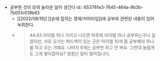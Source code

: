 - 공부한 것이 모여 놀라운 일이 생긴다
  id:: 653761e3-7645-464a-9b3b-7b051c019b63
	- [[2022/08/19]] [[손에 잡히는 경제/커피타임]]에 공부와 관련된 내용이 있어 녹취한다.
	- > 44:43 아이템 하나 가지고 나오면 하루에 아이템 하나 공부하는구나 싶겠지만, 서로 오가는 피드백이 있는 곳은 아이템 10개 쯤 공부해야 하나를 하고 오는 거예요. 나머지 9개는 공부만 하고 안 써요. 그런데 놀랍게도 그게 쌓이잖아요? 엄청난 일이 벌어집니다.